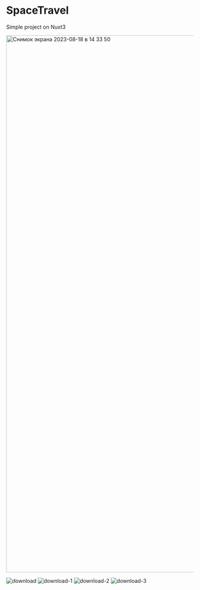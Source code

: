 # SpaceTravel
Simple project on Nuxt3

<img width="1439" alt="Снимок экрана 2023-08-18 в 14 33 50" src="https://github.com/foxsis23/SpaceTravel/assets/56593640/713d2ced-b7c4-46ab-b636-c77c747aa047">

![download](https://github.com/foxsis23/SpaceTravel/assets/56593640/32ebe005-5235-476d-bea4-0e217a0f0167)
![download-1](https://github.com/foxsis23/SpaceTravel/assets/56593640/8641d11f-41a3-4e76-8ac9-582ef67f8d4c)
![download-2](https://github.com/foxsis23/SpaceTravel/assets/56593640/7896c785-300e-43b8-82ca-80fddda7d44b)
![download-3](https://github.com/foxsis23/SpaceTravel/assets/56593640/097f5aee-6537-43a2-b1d8-ca262b1cd5af)
